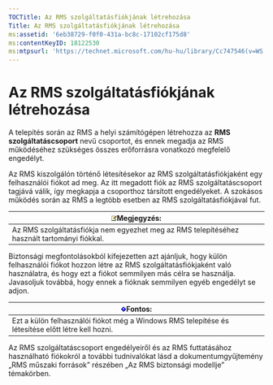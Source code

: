```yaml
---
TOCTitle: Az RMS szolgáltatásfiókjának létrehozása
Title: Az RMS szolgáltatásfiókjának létrehozása
ms:assetid: '6eb38729-f0f0-431a-bc8c-17102cf175d8'
ms:contentKeyID: 18122530
ms:mtpsurl: 'https://technet.microsoft.com/hu-hu/library/Cc747546(v=WS.10)'
---
```


Az RMS szolgáltatásfiókjának létrehozása
========================================

A telepítés során az RMS a helyi számítógépen létrehozza az **RMS szolgáltatáscsoport** nevű csoportot, és ennek megadja az RMS működéséhez szükséges összes erőforrásra vonatkozó megfelelő engedélyt.

Az RMS kiszolgálón történő létesítésekor az RMS szolgáltatásfiókjaként egy felhasználói fiókot ad meg. Az itt megadott fiók az RMS szolgáltatáscsoport tagjává válik, így megkapja a csoporthoz társított engedélyeket. A szokásos működés során az RMS a legtöbb esetben az RMS szolgáltatásfiókjával fut.

| ![](images/Cc747546.note(WS.10).gif)Megjegyzés:                 |
|----------------------------------------------------------------------------------------------|
| Az RMS szolgáltatásfiókja nem egyezhet meg az RMS telepítéséhez használt tartományi fiókkal. |

Biztonsági megfontolásokból kifejezetten azt ajánljuk, hogy külön felhasználói fiókot hozzon létre az RMS szolgáltatásfiókjaként való használatra, és hogy ezt a fiókot semmilyen más célra se használja. Javasoljuk továbbá, hogy ennek a fióknak semmilyen egyéb engedélyt se adjon.

| ![](images/Cc747546.Important(WS.10).gif)Fontos:                      |
|----------------------------------------------------------------------------------------------------|
| Ezt a külön felhasználói fiókot még a Windows RMS telepítése és létesítése előtt létre kell hozni. |

Az RMS szolgáltatáscsoport engedélyeiről és az RMS futtatásához használható fiókokról a további tudnivalókat lásd a dokumentumgyűjtemény „RMS műszaki források” részében „Az RMS biztonsági modellje” témakörben.
